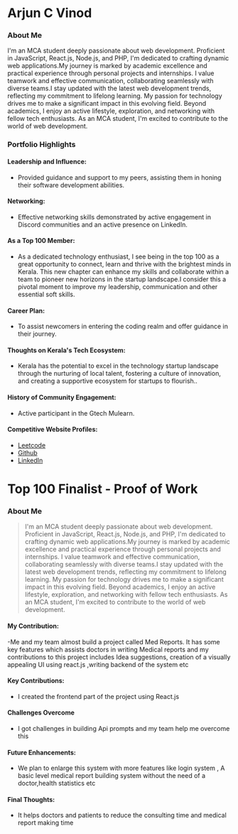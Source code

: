 # Arjun C Vinod

### About Me

I'm an MCA student deeply passionate about web development. Proficient in JavaScript, React.js, Node.js, and PHP, I'm dedicated to crafting dynamic web applications.My journey is marked by academic excellence and practical experience through personal projects and internships. I value teamwork and effective communication, collaborating seamlessly with diverse teams.I stay updated with the latest web development trends, reflecting my commitment to lifelong learning. My passion for technology drives me to make a significant impact in this evolving field.
Beyond academics, I enjoy an active lifestyle, exploration, and networking with fellow tech enthusiasts. As an MCA student, I'm excited to contribute to the world of web development.


### Portfolio Highlights


#### Leadership and Influence:

- Provided guidance and support to my peers, assisting them in honing their software development abilities.

#### Networking:

- Effective networking skills demonstrated by active engagement in Discord communities and an active presence on LinkedIn.

#### As a Top 100 Member:

- As a dedicated technology enthusiast, I see being in the top 100 as a great opportunity to connect, learn and thrive with the brightest minds in Kerala. This new chapter can enhance my skills and collaborate within a team to pioneer new horizons in the startup landscape.I consider this a pivotal moment to improve my leadership, communication and other essential soft skills.

#### Career Plan:

- To assist newcomers in entering the coding realm and offer guidance in their journey.

#### Thoughts on Kerala's Tech Ecosystem:

- Kerala has the potential to excel in the technology startup landscape through the nurturing of local talent, fostering a culture of innovation, and creating a supportive ecosystem for startups to flourish..


#### History of Community Engagement:

-  Active participant in the Gtech Mulearn.


#### Competitive Website Profiles:
- [Leetcode](https://leetcode.com/arjuncvinod007/)
- [Github](https://github.com/arjuncvinod)
- [LinkedIn](https://www.linkedin.com/in/arjun-c-vinod/)

# Top 100 Finalist -  Proof of Work

### About Me 
> I'm an MCA student deeply passionate about web development. Proficient in JavaScript, React.js, Node.js, and PHP, I'm dedicated to crafting dynamic web applications.My journey is marked by academic excellence and practical experience through personal projects and internships. I value teamwork and effective communication, collaborating seamlessly with diverse teams.I stay updated with the latest web development trends, reflecting my commitment to lifelong learning. My passion for technology drives me to make a significant impact in this evolving field.
Beyond academics, I enjoy an active lifestyle, exploration, and networking with fellow tech enthusiasts. As an MCA student, I'm excited to contribute to the world of web development.

#### My Contribution:
-Me and my team almost build a project called Med Reports. It has some key features which assists doctors in writing Medical reports
and my contributions to this project includes Idea suggestions, creation of a visually appealing UI using react.js ,writing backend of the system etc

#### Key Contributions:
- I created the frontend part of the project using React.js

#### Challenges Overcome
- I got challenges in building Api prompts and my team help me overcome this

#### Future Enhancements:
- We plan to enlarge this system with more features like login system , A basic level medical report building system without the need of a doctor,health statistics etc
#### Final Thoughts:
- It helps doctors and patients to reduce the consulting time and medical report making time
